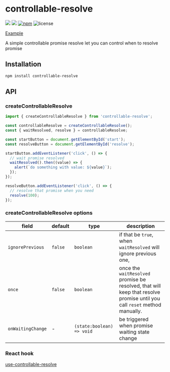 # controllable-resolve

![](https://github.com/ZouYouShun/controllable-resolve/actions/workflows/main-merge.yml/badge.svg)
![](https://github.com/ZouYouShun/controllable-resolve/actions/workflows/npm-publish.yml/badge.svg)
[![npm](https://img.shields.io/npm/v/controllable-resolve.svg)](https://www.npmjs.com/package/controllable-resolve)
![license](https://img.shields.io/npm/l/controllable-resolve)

[Example](https://zouyoushun.github.io/controllable-resolve/)

A simple controllable promise resolve let you can control when to resolve promise

## Installation

```bash
npm install controllable-resolve
```

## API

### createControllableResolve

```ts
import { createControllableResolve } from 'controllable-resolve';

const controllableResolve = createControllableResolve();
const { waitResolved, resolve } = controllableResolve;

const startButton = document.getElementById('start');
const resolveButton = document.getElementById('resolve');

startButton.addEventListener('click', () => {
  // wait promise resolved
  waitResolved().then((value) => {
    alert(`do something with value: ${value}`);
  });
});

resolveButton.addEventListener('click', () => {
  // resolve that promise when you need
  resolve(100);
});
```

### createControllableResolve options

| field             | default | type                      | description                                                                                                              |
| ----------------- | ------- | ------------------------- | ------------------------------------------------------------------------------------------------------------------------ |
| `ignorePrevious`  | `false` | `boolean`                 | if that be `true`, when `waitResolved` will ignore previous one,                                                         |
| `once`            | `false` | `boolean`                 | once the `waitResolved` promise be resolved, that will keep that resolve promise until you call `reset` method manually. |
| `onWaitingChange` | -       | `(state:boolean) => void` | be triggered when promise waiting state change                                                                           |


### React hook

[use-controllable-resolve](https://github.com/ZouYouShun/controllable-resolve/tree/main/libs/use-controllable-resolve)